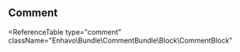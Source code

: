 ##  Comment

<ReferenceTable
type="comment"
className="Enhavo\Bundle\CommentBundle\Block\CommentBlock"
>
</ReferenceTable>

